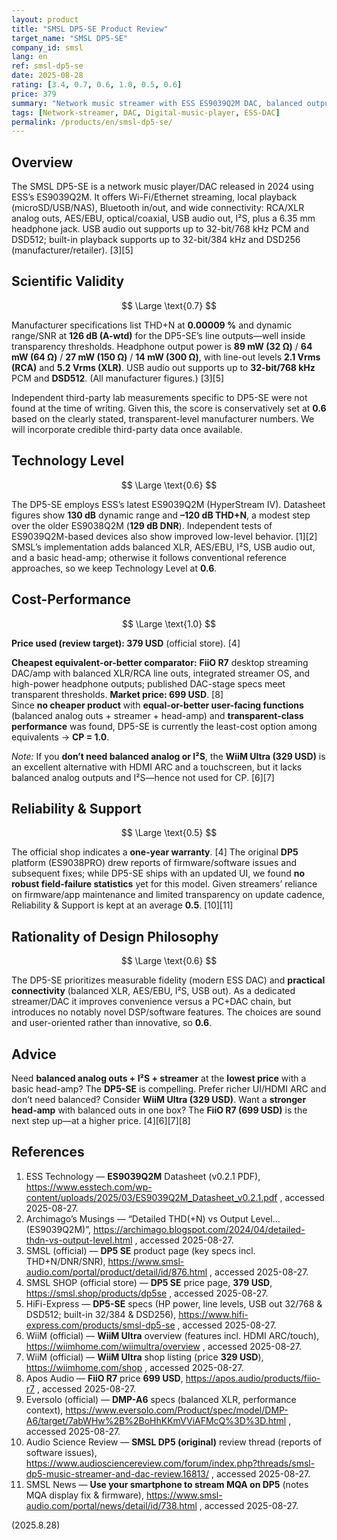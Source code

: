 ```yaml
---
layout: product
title: "SMSL DP5-SE Product Review"
target_name: "SMSL DP5-SE"
company_id: smsl
lang: en
ref: smsl-dp5-se
date: 2025-08-28
rating: [3.4, 0.7, 0.6, 1.0, 0.5, 0.6]
price: 379
summary: "Network music streamer with ESS ES9039Q2M DAC, balanced outputs, I²S/AES, and USB audio out; strong value when you need balanced analog at this price"
tags: [Network-streamer, DAC, Digital-music-player, ESS-DAC]
permalink: /products/en/smsl-dp5-se/
---
```


## Overview

The SMSL DP5-SE is a network music player/DAC released in 2024 using ESS’s ES9039Q2M. It offers Wi-Fi/Ethernet streaming, local playback (microSD/USB/NAS), Bluetooth in/out, and wide connectivity: RCA/XLR analog outs, AES/EBU, optical/coaxial, USB audio out, I²S, plus a 6.35 mm headphone jack. USB audio out supports up to 32-bit/768 kHz PCM and DSD512; built-in playback supports up to 32-bit/384 kHz and DSD256 (manufacturer/retailer). [3][5]

## Scientific Validity

$$ \Large \text{0.7} $$

Manufacturer specifications list THD+N at **0.00009 %** and dynamic range/SNR at **126 dB (A-wtd)** for the DP5-SE’s line outputs—well inside transparency thresholds. Headphone output power is **89 mW (32 Ω)** / **64 mW (64 Ω)** / **27 mW (150 Ω)** / **14 mW (300 Ω)**, with line-out levels **2.1 Vrms (RCA)** and **5.2 Vrms (XLR)**. USB audio out supports up to **32-bit/768 kHz** PCM and **DSD512**. (All manufacturer figures.) [3][5]

Independent third-party lab measurements specific to DP5-SE were not found at the time of writing. Given this, the score is conservatively set at **0.6** based on the clearly stated, transparent-level manufacturer numbers. We will incorporate credible third-party data once available.

## Technology Level

$$ \Large \text{0.6} $$

The DP5-SE employs ESS’s latest ES9039Q2M (HyperStream IV). Datasheet figures show **130 dB** dynamic range and **–120 dB THD+N**, a modest step over the older ES9038Q2M (**129 dB DNR**). Independent tests of ES9039Q2M-based devices also show improved low-level behavior. [1][2] SMSL’s implementation adds balanced XLR, AES/EBU, I²S, USB audio out, and a basic head-amp; otherwise it follows conventional reference approaches, so we keep Technology Level at **0.6**.

## Cost-Performance

$$ \Large \text{1.0} $$

**Price used (review target): 379 USD** (official store). [4]

**Cheapest equivalent-or-better comparator:** **FiiO R7** desktop streaming DAC/amp with balanced XLR/RCA line outs, integrated streamer OS, and high-power headphone outputs; published DAC-stage specs meet transparent thresholds. **Market price: 699 USD**. [8]  
Since **no cheaper product** with **equal-or-better user-facing functions** (balanced analog outs + streamer + head-amp) and **transparent-class performance** was found, DP5-SE is currently the least-cost option among equivalents → **CP = 1.0**.

*Note:* If you **don’t need balanced analog or I²S**, the **WiiM Ultra (329 USD)** is an excellent alternative with HDMI ARC and a touchscreen, but it lacks balanced analog outputs and I²S—hence not used for CP. [6][7]

## Reliability & Support

$$ \Large \text{0.5} $$

The official shop indicates a **one-year warranty**. [4] The original **DP5** platform (ES9038PRO) drew reports of firmware/software issues and subsequent fixes; while DP5-SE ships with an updated UI, we found **no robust field-failure statistics** yet for this model. Given streamers’ reliance on firmware/app maintenance and limited transparency on update cadence, Reliability & Support is kept at an average **0.5**. [10][11]

## Rationality of Design Philosophy

$$ \Large \text{0.6} $$

The DP5-SE prioritizes measurable fidelity (modern ESS DAC) and **practical connectivity** (balanced XLR, AES/EBU, I²S, USB out). As a dedicated streamer/DAC it improves convenience versus a PC+DAC chain, but introduces no notably novel DSP/software features. The choices are sound and user-oriented rather than innovative, so **0.6**.

## Advice

Need **balanced analog outs + I²S + streamer** at the **lowest price** with a basic head-amp? The **DP5-SE** is compelling. Prefer richer UI/HDMI ARC and don’t need balanced? Consider **WiiM Ultra (329 USD)**. Want a **stronger head-amp** with balanced outs in one box? The **FiiO R7 (699 USD)** is the next step up—at a higher price. [4][6][7][8]

## References

1. ESS Technology — **ES9039Q2M** Datasheet (v0.2.1 PDF), https://www.esstech.com/wp-content/uploads/2025/03/ES9039Q2M_Datasheet_v0.2.1.pdf , accessed 2025-08-27.  
2. Archimago’s Musings — “Detailed THD(+N) vs Output Level… (ES9039Q2M)”, https://archimago.blogspot.com/2024/04/detailed-thdn-vs-output-level.html , accessed 2025-08-27.  
3. SMSL (official) — **DP5 SE** product page (key specs incl. THD+N/DNR/SNR), https://www.smsl-audio.com/portal/product/detail/id/876.html , accessed 2025-08-27.  
4. SMSL SHOP (official store) — **DP5 SE** price page, **379 USD**, https://smsl.shop/products/dp5se , accessed 2025-08-27.  
5. HiFi-Express — **DP5-SE** specs (HP power, line levels, USB out 32/768 & DSD512; built-in 32/384 & DSD256), https://www.hifi-express.com/products/smsl-dp5-se , accessed 2025-08-27.  
6. WiiM (official) — **WiiM Ultra** overview (features incl. HDMI ARC/touch), https://wiimhome.com/wiimultra/overview , accessed 2025-08-27.  
7. WiiM (official) — **WiiM Ultra** shop listing (price **329 USD**), https://wiimhome.com/shop , accessed 2025-08-27.  
8. Apos Audio — **FiiO R7** price **699 USD**, https://apos.audio/products/fiio-r7 , accessed 2025-08-27.  
9. Eversolo (official) — **DMP-A6** specs (balanced XLR, performance context), https://www.eversolo.com/Product/spec/model/DMP-A6/target/7abWHw%2B%2BoHhKKmVViAFMcQ%3D%3D.html , accessed 2025-08-27.  
10. Audio Science Review — **SMSL DP5 (original)** review thread (reports of software issues), https://www.audiosciencereview.com/forum/index.php?threads/smsl-dp5-music-streamer-and-dac-review.16813/ , accessed 2025-08-27.  
11. SMSL News — **Use your smartphone to stream MQA on DP5** (notes MQA display fix & firmware), https://www.smsl-audio.com/portal/news/detail/id/738.html , accessed 2025-08-27.

(2025.8.28)

